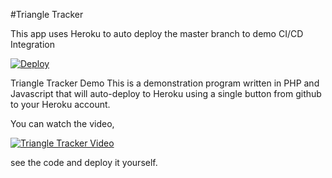 #Triangle Tracker

This app uses Heroku to auto deploy the master branch to demo CI/CD Integration

<a href="https://heroku.com/deploy?template=https://github.com/justinsmorganHHC/TriangleTracker">
  <img src="https://www.herokucdn.com/deploy/button.svg" alt="Deploy">
</a>

Triangle Tracker Demo 
This is a demonstration program written in PHP and Javascript that will auto-deploy to Heroku using a single button from github to your Heroku account. 

You can watch the video, 

[![Triangle Tracker Video](http://www.0-0x.com/wp-content/uploads/2018/05/heroku_video.jpg)](https://youtu.be/jWFbUgGKC1U "Shows Triangle Tracker Auto-Deployment")


see the code and deploy it yourself. 
